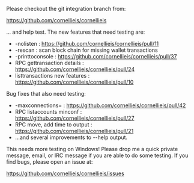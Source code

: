 Please checkout the git integration branch from:

https://github.com/cornellieis/cornellieis

... and help test.  The new features that need testing are:

* -nolisten : https://github.com/cornellieis/cornellieis/pull/11
* -rescan : scan block chain for missing wallet transactions
* -printtoconsole : https://github.com/cornellieis/cornellieis/pull/37
* RPC gettransaction details : https://github.com/cornellieis/cornellieis/pull/24
* listtransactions new features : https://github.com/cornellieis/cornellieis/pull/10

Bug fixes that also need testing:

* -maxconnections= : https://github.com/cornellieis/cornellieis/pull/42
* RPC listaccounts minconf : https://github.com/cornellieis/cornellieis/pull/27
* RPC move, add time to output : https://github.com/cornellieis/cornellieis/pull/21
* ...and several improvements to --help output.

This needs more testing on Windows!  Please drop me a quick private message, email, or IRC message if you are able to do some testing.  If you find bugs, please open an issue at:

https://github.com/cornellieis/cornellieis/issues
